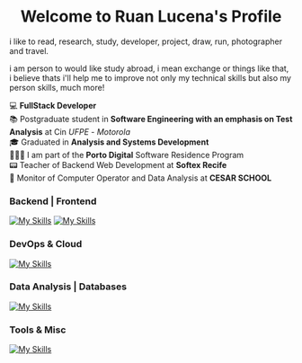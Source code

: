 <p align="center">
  <h1 align="center">Welcome to Ruan Lucena</a>'s Profile</h1>
</p>

<p>
 i like to read, research, study, developer, project, draw, run, photographer and travel.

i am person to would like study abroad, i mean exchange or things like that, i believe thats i'll help me to improve not only my technical skills but also my person skills, much more!

</p>

💻 **FullStack Developer**
<br>
📚 Postgraduate student in **Software Engineering with an emphasis on Test Analysis** at Cin *UFPE* - *Motorola*
<br>
🎓 Graduated in **Analysis and Systems Development**
<br>
👨🏻‍💻 I am part of the **Porto Digital** Software Residence Program
<br>
📟 Teacher of Backend Web Development at **Softex Recife**
<br>
🧠 Monitor of Computer Operator and Data Analysis at **CESAR SCHOOL**


### Backend | Frontend
[![My Skills](https://skillicons.dev/icons?i=nodejs,ts,express,nestjs,flask&theme=light)](https://skillicons.dev)
[![My Skills](https://skillicons.dev/icons?i=react,vue,nextjs,styledcomponents,vite&theme=light)](https://skillicons.dev)

### DevOps & Cloud
[![My Skills](https://skillicons.dev/icons?i=aws,docker&theme=light)](https://skillicons.dev)

### Data Analysis | Databases
[![My Skills](https://skillicons.dev/icons?i=py,mysql,postgres,mongodb,sequelize&theme=light)](https://skillicons.dev)

### Tools & Misc
[![My Skills](https://skillicons.dev/icons?i=anaconda,arduino,cypress,graphql,obsidian,git,gitlab,figma,bots&theme=light)](https://skillicons.dev)


